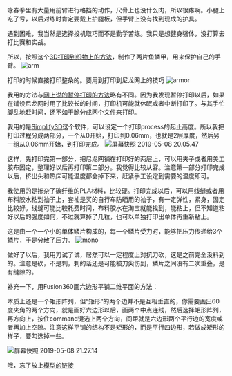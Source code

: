 <!--
.. title: 3D打印盔甲
.. slug: 3D_printed_armor
.. date: 2019-05-08 12:00 UTC+08:00
.. tags: 
.. category: 3D print
.. link:
.. description:
.. type: text
-->

咏春拳里有大量用前臂进行格挡的动作，尺骨上也没什么肉，所以很疼啊。小腿上吃了亏，以后对练时肯定要戴上护腿板，但手臂上没有找到现成的护具。

遇到困难，我当然是选择投机取巧而不是勤学苦练。我只是想健身强体，没打算去打比赛和实战。

所以，按照这个[3D打印到织物上的方法](https://www.thingiverse.com/thing:2787803)，制作了两片鱼鳞甲，用来保护自己的手臂。
![arm](https://i.loli.net/2019/05/08/5cd2ec5de5b0d.jpg)

<!-- TEASER_END -->

打印的时候直接打印整条的。要用到打印到尼龙网上的技巧
![armor](https://i.loli.net/2019/05/08/5cd2ece07c48a.jpg)

我用的方法与[网上说的暂停打印的方法](https://www.thingiverse.com/thing:2787803)略有不同。因为我发现暂停打印以后，如果在铺设尼龙网时用了比较长的时间，打印机可能就休眠或者中断打印了。与其手忙脚乱地赶时间，还不如干脆分成两个文件来打印。

我用的是[Simplify3D](https://www.simplify3d.com/)这个软件，可以设定一个打印process的起止高度。所以我把打印过程分成两部分，一个从0开始，打印到0.06mm，也就是2层厚度，然后另一组从0.06mm开始，到打印完成。
![屏幕快照 2019-05-08 20.05.47](https://i.loli.net/2019/05/08/5cd2ed0c4e581.png)


这样，先打印完第一部分，把尼龙网铺在打印好的两层上，可以用夹子或者用美工胶布固定，整理好以后再打印第二部分。我觉得比较从容。注意第一部分打印完成以后，挤出头和热床可能温度都会掉下来，赶紧手工设定到需要的温度即可。

我使用的是掺杂了碳纤维的PLA材料，比较硬。打印完成以后，可以用线缝或者用布料胶水粘到袖子上，套袖是买的自行车防晒用的袖子，有一定弹性，紧身，固定比较好。线缝可能比较耗费时间，布料胶水在淘宝就能找到，能粘上，但不知道粘好以后的强度如何，不过就算掉了几粒，也可以单独打印出单体再重新粘上。

这是由一个一个小的单体鳞片构成的，每一个鳞片受力时，能够把压力传递给3个鳞片，于是分散了压力。
![mono](https://i.loli.net/2019/05/08/5cd2ed34eaa92.jpg)

做好了以后，我用刀试了试，居然可以一定程度上对抗刀砍，这是之前完全没料到的。注意是砍，不是刺，刺的话还是可能被刀尖伤到，鳞片之间没有二次重叠，是有缝隙的。

补充一下，用Fusion360画六边形平铺二维平面的方法：

本质上还是一个矩形阵列，但“矩形”的两个边并不是互相垂直的，你需要画出60度夹角的两个方向，就是画好六边形以后，画两个中点连线，然后选择矩形阵列，再方向上，按住command键选上两个方向，间距就是六边形两个平行边的宽度或者再加上空隙。注意这样平铺的结构不是矩形的，而是平行四边形，若做成矩形的样子，要勾选掉一些。

![屏幕快照 2019-05-08 21.27.14](https://i.loli.net/2019/05/08/5cd2d98eac1e1.png)

哦，忘了放上[模型的链接](https://www.thingiverse.com/thing:3615893)